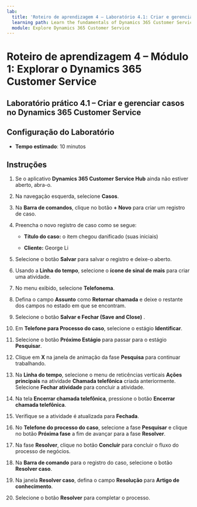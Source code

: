 ```yaml
---
lab:
  title: 'Roteiro de aprendizagem 4 – Laboratório 4.1: Criar e gerenciar casos no Dynamics 365 Customer Service'
  learning path: Learn the fundamentals of Dynamics 365 Customer Service
  module: Explore Dynamics 365 Customer Service
---
```


Roteiro de aprendizagem 4 – Módulo 1: Explorar o Dynamics 365 Customer Service
========================

## Laboratório prático 4.1 – Criar e gerenciar casos no Dynamics 365 Customer Service

## Configuração do Laboratório

  - **Tempo estimado**: 10 minutos

## Instruções

1. Se o aplicativo **Dynamics 365 Customer Service Hub** ainda não estiver aberto, abra-o.

2. Na navegação esquerda, selecione **Casos**.

3.  Na **Barra de comandos**, clique no botão **+ Novo** para criar um registro de caso. 

4.  Preencha o novo registro de caso como se segue:

    - **Título do caso:** o item chegou danificado (suas iniciais)

    - **Cliente:** George Li

5.  Selecione o botão **Salvar** para salvar o registro e deixe-o aberto. 

6.  Usando a **Linha do tempo**, selecione o **ícone de sinal de mais** para criar uma atividade. 

7.  No menu exibido, selecione **Telefonema**.

8.  Defina o campo **Assunto** como **Retornar chamada** e deixe o restante dos campos no estado em que se encontram.

9.  Selecione o botão **Salvar e Fechar (Save and Close)** .

10. Em **Telefone para Processo do caso**, selecione o estágio **Identificar**.

11. Selecione o botão **Próximo Estágio** para passar para o estágio **Pesquisar**.

12. Clique em **X** na janela de animação da fase **Pesquisa** para continuar trabalhando. 

13. Na **Linha do tempo**, selecione o menu de reticências verticais **Ações principais** na atividade **Chamada telefônica** criada anteriormente. Selecione **Fechar atividade** para concluir a atividade. 

14. Na tela **Encerrar chamada telefônica**, pressione o botão **Encerrar chamada telefônica**. 

15. Verifique se a atividade é atualizada para **Fechada**. 

16. No **Telefone do processo do caso**, selecione a fase **Pesquisar** e clique no botão **Próxima fase** a fim de avançar para a fase **Resolver**.

17. Na fase **Resolver**, clique no botão **Concluir** para concluir o fluxo do processo de negócios. 

18. Na **Barra de comando** para o registro do caso, selecione o botão **Resolver caso**. 

19. Na janela **Resolver caso**, defina o campo **Resolução** para **Artigo de conhecimento**. 

20. Selecione o botão **Resolver** para completar o processo. 

